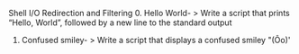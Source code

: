 Shell I/O Redirection and Filtering
0. Hello World- > Write a script that prints “Hello, World”, followed by a new line to the standard output
1. Confused smiley- > Write a script that displays a confused smiley "(Ôo)'
